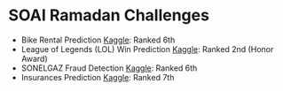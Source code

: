 # SOAI Ramadan Challenges
- Bike Rental Prediction [Kaggle](https://www.kaggle.com/competitions/soairamadandatathon2023bike-rental): Ranked 6th
- League of Legends (LOL) Win Prediction [Kaggle](https://www.kaggle.com/competitions/soairamadandatathon2023lol-win): Ranked 2nd (Honor Award)
- SONELGAZ Fraud Detection [Kaggle](https://www.kaggle.com/competitions/soairamadandatathon2023sonelgaz): Ranked 6th
- Insurances Prediction [Kaggle](https://www.kaggle.com/competitions/soairamadandatathon2023insurances-prediction): Ranked 7th
